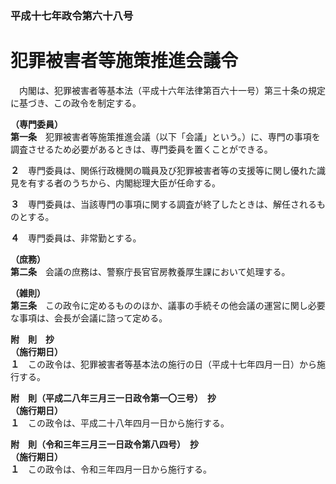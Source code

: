 ### 平成十七年政令第六十八号  
# 犯罪被害者等施策推進会議令  
　内閣は、犯罪被害者等基本法（平成十六年法律第百六十一号）第三十条の規定に基づき、この政令を制定する。  
  
**（専門委員）**  
**第一条**　犯罪被害者等施策推進会議（以下「会議」という。）に、専門の事項を調査させるため必要があるときは、専門委員を置くことができる。  
  
**２**　専門委員は、関係行政機関の職員及び犯罪被害者等の支援等に関し優れた識見を有する者のうちから、内閣総理大臣が任命する。  
  
**３**　専門委員は、当該専門の事項に関する調査が終了したときは、解任されるものとする。  
  
**４**　専門委員は、非常勤とする。  
  
**（庶務）**  
**第二条**　会議の庶務は、警察庁長官官房教養厚生課において処理する。  
  
**（雑則）**  
**第三条**　この政令に定めるもののほか、議事の手続その他会議の運営に関し必要な事項は、会長が会議に諮って定める。  
  
**附　則　抄**  
**（施行期日）**  
**１**　この政令は、犯罪被害者等基本法の施行の日（平成十七年四月一日）から施行する。  
  
**附　則（平成二八年三月三一日政令第一〇三号）　抄**  
**（施行期日）**  
**１**　この政令は、平成二十八年四月一日から施行する。  
  
**附　則（令和三年三月三一日政令第八四号）　抄**  
**（施行期日）**  
**１**　この政令は、令和三年四月一日から施行する。  
  
